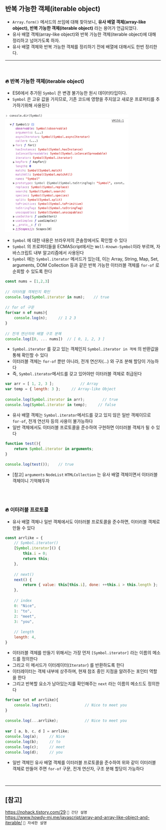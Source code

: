 ## 반복 가능한 객체(iterable object)
- `Array.form()` 메서드의 쓰임에 대해 찾아보니, **유사 배열 객체(array-like object), 반복 가능한 객체(iterable object)** 라는 용어가 언급되었다.
- 유사 배열 객체(array-like object)와 반복 가능한 객체(iterable object)에 대해 정리하고 넘어가도록 하자.
- 유사 배열 객체와 반복 가능한 객체를 정리하기 전에 배열에 대해서도 한번 정리한다.

<hr>
<br>

### 🔥 반복 가능한 객체(iterable object)
- ES6에서 추가된 `Symbol` 은 변경 불가능한 원시 데이터타입이다.
- `Symbol` 은 고유 값을 가지므로, 기존 코드에 영향을 주지않고 새로운 프로퍼티를 추가하기위해 사용된다

<img src="img/symbol.png" width="400px" alt="console.dir(Symbol)"/>

- `Symbol` 에 대한 내용은 브라우저의 콘솔창에서도 확인할 수 있다
- `Symbol` 의 프로퍼티들을 ECMAScript에서는 `Well-Known-Symbol`이라 부르며, 자바스크립트 내부 알고리즘에서 사용된다
- `Symbol` 에는 `Symbol.iterator` 메서드가 있는데, 이는 Array, String, Map, Set, arguments, DOM Collection 등과 같은 반복 가능한 이터러블 객체를 `for-of` 로 순회할 수 있도록 한다

```jsx
const nums = [1,2,3]

// 이터러블 객체인지 확인
console.log(Symbol.iterator in num);    // true

// for of 구문
for(var n of nums){
    console.log(n);     // 1 2 3
}

// 전개 연산자와 배열 구조 분해
console.log([0, ... nums])  // [ 0, 1, 2, 3 ]
```
- `Symbol.iterator` 를 갖고 있는 객체인지 `Symbol.iterator in 객체` 의 반환값을 통해 확인할 수 있다
- 이터러블 객체는 `for-of` 뿐만 아니라, 전개 연산자(...) 와 구조 분해 할당이 가능하다
- 즉, `Symbol.iterator`메서드를 갖고 있어야만 이터러블 객체로 취급된다
```jsx
var arr = [ 1, 2, 3 ];            // Array
var temp = { length: 3 };     // Array-like Object

console.log(Symbol.iterator in arr);        // true
console.log(Symbol.iterator in temp);     // false
```
- 유사 배열 객체는 `Symbol.iterator`메서드를 갖고 있지 않은 일반 객체이므로 `for-of`, 전개 연산자 등의 사용이 불가능하다
- 일반 객체에서도 이터러블 프로토콜을 준수하여 구현하면 이터러블 객체가 될 수 있다

```jsx
function test(){
    return Symbol.iterator in arguments;
}

console.log(test());    // true
```
- [참고] `arguments` `NodeList` `HTMLCollection` 는 유사 배열 객체이면서 이터러블 객체이니 기억해두자

<br>
<br>

### 🔥 이터러블 프로토콜
- 유사 배열 객체나 일반 객체에서도 이터러블 프로토콜을 준수하면, 이터러블 객체로 만들 수 있다
```jsx
const arrlike = {
    // Symbol.iterator() 
    [Symbol.iterator]() {
        this.i = 0;
        return this;
    },

    // next()
    next() {
        return { value: this[this.i], done: ++this.i > this.length };
    },

    // index
    0: "Nice",
    1: "to",
    2: "meet",
    3: "you",

    // length
    length: 4,
}

```
- 이터러블 객체를 만들기 위해서는 가장 먼저 `[Symbol.iterator]` 라는 이름의 메소드를 정의한다
- 그리고 이 메서드가 이터레이터(`Iterator`) 를 반환하도록 한다
- 이터레이터는 객체 내부에 상주하며, 현재 참조 중인 지점을 알려주는 포인터 역할을 한다
- 그리고 반복할 요소가 남아있는지를 확인해주는 `next` 라는 이름의 메소드도 정의한다
```jsx
for(var txt of arrlike){
    console.log(txt);               // Nice to meet you
}

console.log(...arrlike);            // Nice to meet you

var [ a, b, c, d ] = arrlike;
console.log(a);     // Nice
console.log(b);     // to
console.log(c);     // meet
console.log(d);     // you
```
- 일반 객체인 유사 배열 객체를 이터러블 프로토콜을 준수하여 위와 같이 이터러블 객체로 만들어 주면  `for-of` 구문, 전개 연산자, 구조 분해 할당이 가능하다 

<br>
<hr>

## [참고]

https://nohack.tistory.com/29 `📎 간단 설명`<br>
https://www.howdy-mj.me/javascript/array-and-array-like-object-and-iterable/ `📎 자세한 설명` <br>
